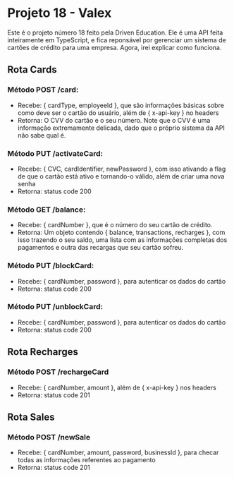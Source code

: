 # Projeto 18 - Valex

Este é o projeto número 18 feito pela Driven Education. Ele é uma API feita inteiramente em TypeScript, e fica
reponsável por gerenciar um sistema de cartões de crédito para uma empresa. Agora, irei explicar como funciona.

## Rota Cards

### Método POST /card:
- Recebe: { cardType, employeeId }, que são informações básicas sobre como deve ser o cartão do usuário, além de { x-api-key } no headers
- Retorna: O CVV do cartão e o seu número. Note que o CVV é uma informação extremamente delicada, dado que o próprio
sistema da API não sabe qual é.

### Método PUT /activateCard:
- Recebe: { CVC, cardIdentifier, newPassword }, com isso ativando a flag de que o cartão está ativo e tornando-o válido, além de criar uma nova senha
- Retorna: status code 200

### Método GET /balance:
- Recebe: { cardNumber }, que é o número do seu cartão de crédito. 
- Retorna: Um objeto contendo { balance, transactions, recharges }, com isso trazendo o seu saldo, uma lista com as informações completas dos pagamentos e outra das recargas que seu cartão sofreu.

### Método PUT /blockCard:
- Recebe: { cardNumber, password }, para autenticar os dados do cartão
- Retorna: status code 200

### Método PUT /unblockCard:
- Recebe: { cardNumber, password }, para autenticar os dados do cartão
- Retorna: status code 200

## Rota Recharges

### Método POST /rechargeCard
- Recebe: { cardNumber, amount }, além de { x-api-key } nos headers
- Retorna: status code 201

## Rota Sales

### Método POST /newSale
- Recebe: { cardNumber, amount, password, businessId }, para checar todas as informações referentes ao pagamento
- Retorna: status code 201